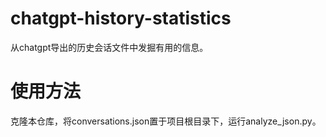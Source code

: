 # chatgpt-history-statistics
从chatgpt导出的历史会话文件中发掘有用的信息。

# 使用方法
克隆本仓库，将conversations.json置于项目根目录下，运行analyze_json.py。
